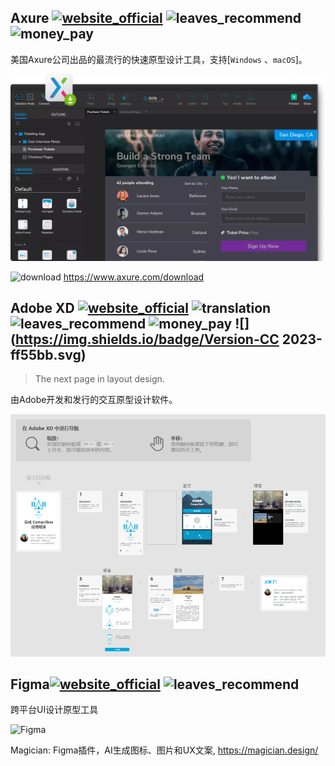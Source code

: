 ## Axure [![website_official](https://gitbook07.oss-cn-hangzhou.aliyuncs.com/website_official.svg)](https://www.axure.com/) ![leaves_recommend](https://gitbook07.oss-cn-hangzhou.aliyuncs.com/leaves_rec.svg) ![money_pay](https://gitbook07.oss-cn-hangzhou.aliyuncs.com/money_pay.svg)

美国Axure公司出品的最流行的快速原型设计工具，支持[`Windows` 、`macOS`]。

![](../../.gitbook/assets/z-design-graphic-uiux-axure.png)

![download](https://gitbook07.oss-cn-hangzhou.aliyuncs.com/download.svg) https://www.axure.com/download

## Adobe XD [![website_official](https://gitbook07.oss-cn-hangzhou.aliyuncs.com/website_official.svg)](https://www.adobe.com/products/xd.html) ![translation](https://gitbook07.oss-cn-hangzhou.aliyuncs.com/translation.svg) ![leaves_recommend](https://gitbook07.oss-cn-hangzhou.aliyuncs.com/leaves_rec.svg) ![money_pay](https://gitbook07.oss-cn-hangzhou.aliyuncs.com/money_pay.svg) ![](https://img.shields.io/badge/Version-CC 2023-ff55bb.svg)

> The next page in layout design.

由Adobe开发和发行的交互原型设计软件。

![Adobe XD](../../.gitbook/assets/z-design-graphic-adobexd.png)

## Figma[![website_official](https://gitbook07.oss-cn-hangzhou.aliyuncs.com/website_official.svg)](https://www.figma.com/) ![leaves_recommend](https://gitbook07.oss-cn-hangzhou.aliyuncs.com/leaves_rec.svg)

跨平台UI设计原型工具

![Figma](https://i.postimg.cc/G9wLM7bQ/image.png)



Magician: Figma插件，AI生成图标、图片和UX文案, https://magician.design/

